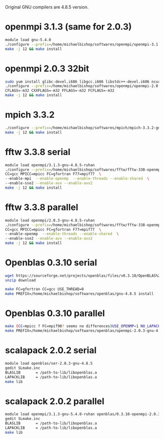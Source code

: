 Original GNU compilers are 4.8.5 version.


# openmpi 3.1.3 (same for 2.0.3)
```bash
module load gnu-5.4.0
./configure --prefix=/home/michaelbishop/softwares/openmpi/openmpi-3.1.3/mpi_gnu540
make -j 12 && make install
```

# openmpi 2.0.3 32bit
```bash
sudo yum install glibc-devel.i686 libgcc.i686 libstdc++-devel.i686 ncurses-devel.i686 libgfortran-devel.i686
./configure --prefix=/home/michaelbishop/softwares/openmpi/openmpi-2.0.3/mpi_gnu485_m32 \
CFLAGS=-m32 CXXFLAGS=-m32 FFLAGS=-m32 FCFLAGS=-m32
make -j 12 && make install
```

# mpich 3.3.2
```bash
./configure --prefix=/home/michaelbishop/softwares/mpich/mpich-3.3.2-gnu-4.8.5
make -j 12 && make install
```

# fftw 3.3.8 serial
```bash
module load openmpi/3.1.3-gnu-4.8.5-ruhan
./configure --prefix=/home/michaelbishop/softwares/fftw/fftw-338-openmpi203-gnu485 \
CC=gcc MPICC=mpicc FC=gfortran F77=mpif77  \
--enable-mpi  --enable-openmp  --enable-threads --enable-shared  \
--enable-sse2 --enable-avx --enable-avx2
make -j 12 && make install
```

# fftw 3.3.8 parallel
```bash
module load openmpi/2.0.3-gnu-4.8.5-ruhan
./configure --prefix=/home/michaelbishop/softwares/fftw/fftw-338-openmpi203-gnu485 \
CC=gcc MPICC=mpicc FC=gfortran F77=mpif77  \
--enable-openmp  --enable-threads --enable-shared  \
--enable-sse2 --enable-avx --enable-avx2
make -j 12 && make install
```

# Openblas 0.3.10 serial
```bash
wget https://sourceforge.net/projects/openblas/files/v0.3.10/OpenBLAS%200.3.10%20version.zip/download
unzip download

make FC=gfortran CC=gcc USE_THREAD=0
make PREFIX=/home/michaelbishop/softwares/openblas/gnu-4.8.5 install
```

# Openblas 0.3.10 parallel
```bash
make (CC=mpicc ? FC=mpif90? seems no differences)USE_OPENMP=1 NO_LAPACK=0 INTERFACE64=1 BINARY=64 DYNAMIC_ARCH=1 libs netlib shared
make PREFIX=/home/michaelbishop/softwares/openblas/openmpi-2.0.3-gnu-4.8.5 install
```

# scalapack 2.0.2 serial
```bash
module load openblas/ser-2.0.3-gnu-4.8.5
gedit SLmake.inc
BLASLIB       = /path-to-lib/libopenblas.a
LAPACKLIB     = /path-to-lib/libopenblas.a
make lib
```

# scalapack 2.0.2 parallel
```bash
module load openmpi/3.1.3-gnu-5.4.0-ruhan openblas/0.3.10-openmpi-2.0.3-gnu-4.8.5
gedit SLmake.inc
BLASLIB       = /path-to-lib/libopenblas.a
LAPACKLIB     = /path-to-lib/libopenblas.a
make lib
```
